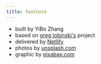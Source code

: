 ```yaml
---
title: footnote
---
```


* built by YiBo Zhang
* based on [greg lobinski's](https://www.greglobinski.com) project
* delivered by [Netlify](https://www.netlify.com/)
* photos by [unsplash.com](https://unsplash.com)
* graphic by [pixabay.com](https://pixabay.com)
